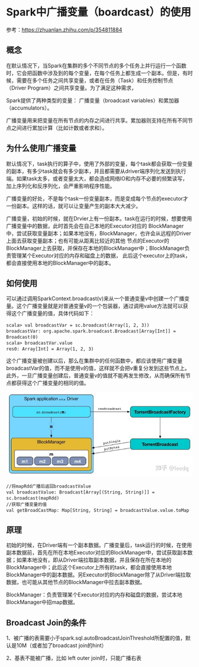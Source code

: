 # Spark中广播变量（boardcast）的使用

参考：https://zhuanlan.zhihu.com/p/354811884

## 概念

在默认情况下，当Spark在集群的多个不同节点的多个任务上并行运行一个函数时，它会把函数中涉及到的每个变量，在每个任务上都生成一个副本。但是，有时候，需要在多个任务之间共享变量，或者在任务（Task）和任务控制节点（Driver Program）之间共享变量。为了满足这种需求，

Spark提供了两种类型的变量：
广播变量（broadcast variables）和累加器（accumulators）。

广播变量用来把变量在所有节点的内存之间进行共享。累加器则支持在所有不同节点之间进行累加计算（比如计数或者求和）。

## 为什么使用广播变量

默认情况下，task执行的算子中，使用了外部的变量，每个task都会获取一份变量的副本，有多少task就会有多少副本，并且都需要从driver端序列化发送到执行端。如果task太多，或者变量太大，都会造成网络IO和内存不必要的频繁读写，加上序列化和反序列化，会严重影响程序性能。

广播变量的好处，不是每个task一份变量副本，而是变成每个节点的executor才一份副本。这样的话，就可以让变量产生的副本大大减少。

广播变量，初始的时候，就在Drvier上有一份副本。task在运行的时候，想要使用广播变量中的数据，此时首先会在自己本地的Executor对应的
BlockManager中，尝试获取变量副本；如果本地没有，BlockManager，也许会从远程的Driver上面去获取变量副本；也有可能从距离比较近的其他
节点的Executor的BlockManager上去获取，并保存在本地的BlockManager中；BlockManager负责管理某个Executor对应的内存和磁盘上的数据，
此后这个executor上的task，都会直接使用本地的BlockManager中的副本。

## 如何使用

可以通过调用SparkContext.broadcast(v)来从一个普通变量v中创建一个广播变量。这个广播变量就是对普通变量v的一个包装器，通过调用value方法就可以获得这个广播变量的值，具体代码如下：

	scala> val broadcastVar = sc.broadcast(Array(1, 2, 3))
	broadcastVar: org.apache.spark.broadcast.Broadcast[Array[Int]] = Broadcast(0)
	scala> broadcastVar.value
	res0: Array[Int] = Array(1, 2, 3)

这个广播变量被创建以后，那么在集群中的任何函数中，都应该使用广播变量broadcastVar的值，而不是使用v的值，这样就不会把v重复分发到这些节点上。此外，一旦广播变量创建后，普通变量v的值就不能再发生修改，从而确保所有节点都获得这个广播变量的相同的值。

![](Images/40.jpeg)

	//将mapRdd广播后返回broadcastValue
	val broadcastValue: Broadcast[Array[(String, String)]] = sc.broadcast(mapRdd)
	//获取广播变量的值
	val getBroadCastMap: Map[String, String] = broadcastValue.value.toMap
	
## 原理

初始的时候，在Driver端有一个副本数据。广播变量后，task运行的时候，在使用副本数据前，首先在所在本地Executor对应的BlockManager中，尝试获取副本数据；如果本地没有，即从Driver端拉取副本数据，并且保存在所在本地的BlockManager中；此后这个Executor上所有的task，都会直接使用本地BlockManager中的副本数据。另Executor的BlockManager除了从Driver端拉取数据，也可能从其他节点的BlockManager中拉去副本数据。

BlockManager：负责管理某个Executor对应的内存和磁盘的数据，尝试本地BlockManager中招map数据。

## Broadcast Join的条件

1、被广播的表需要小于spark.sql.autoBroadcastJoinThreshold所配置的值，默认是10M（或者加了broadcast join的hint）

2、基表不能被广播，比如 left outer join时，只能广播右表

